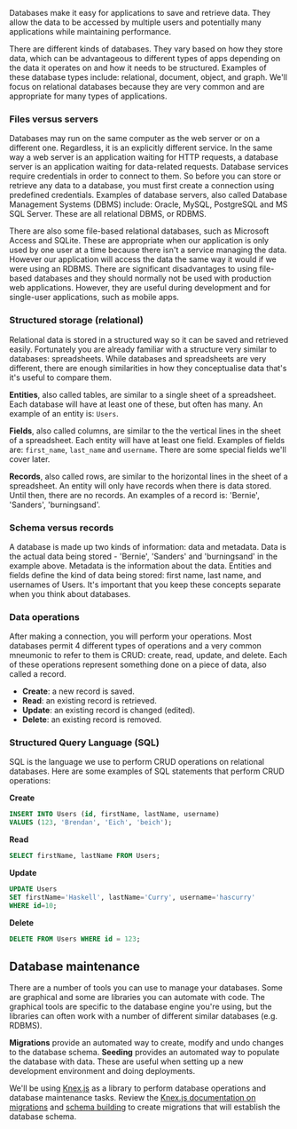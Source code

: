 Databases make it easy for applications to save and retrieve data. They allow the data to be accessed by multiple users and potentially many applications while maintaining performance.

There are different kinds of databases. They vary based on how they store data, which can be advantageous to different types of apps depending on the data it operates on and how it needs to be structured. Examples of these database types include: relational, document, object, and graph. We'll focus on relational databases because they are very common and are appropriate for many types of applications.


### Files versus servers

Databases may run on the same computer as the web server or on a different one. Regardless, it is an explicitly different service. In the same way a web server is an application waiting for HTTP requests, a database server is an application waiting for data-related requests. Database services require credentials in order to connect to them. So before you can store or retrieve any data to a database, you must first create a connection using predefined credentials. Examples of database servers, also called Database Management Systems (DBMS) include: Oracle, MySQL, PostgreSQL and MS SQL Server. These are all relational DBMS, or RDBMS.

There are also some file-based relational databases, such as Microsoft Access and SQLite. These are appropriate when our application is only used by one user at a time because there isn't a service managing the data. However our application will access the data the same way it would if we were using an RDBMS. There are significant disadvantages to using file-based databases and they should normally not be used with production web applications. However, they are useful during development and for single-user applications, such as mobile apps.


### Structured storage (relational)

Relational data is stored in a structured way so it can be saved and retrieved easily. Fortunately you are already familiar with a structure very similar to databases: spreadsheets. While databases and spreadsheets are very different, there are enough similarities in how they conceptualise data that's it's useful to compare them.

**Entities**, also called tables, are similar to a single sheet of a spreadsheet. Each database will have at least one of these, but often has many. An example of an entity is: `Users`.

**Fields**, also called columns, are similar to the the vertical lines in the sheet of a spreadsheet. Each entity will have at least one field. Examples of fields are: `first_name`, `last_name` and `username`. There are some special fields we'll cover later.

**Records**, also called rows, are similar to the horizontal lines in the sheet of a spreadsheet. An entity will only have records when there is data stored. Until then, there are no records. An examples of a record is: 'Bernie', 'Sanders', 'burningsand'.


### Schema versus records

A database is made up two kinds of information: data and metadata. Data is the actual data being stored - 'Bernie', 'Sanders' and 'burningsand' in the example above. Metadata is the information about the data. Entities and fields define the kind of data being stored: first name, last name, and usernames of Users. It's important that you keep these concepts separate when you think about databases.


### Data operations

After making a connection, you will perform your operations. Most databases permit 4 different types of operations and a very common mneumonic to refer to them is CRUD: create, read, update, and delete. Each of these operations represent something done on a piece of data, also called a record.

* **Create**: a new record is saved.
* **Read**: an existing record is retrieved.
* **Update**: an existing record is changed (edited).
* **Delete**: an existing record is removed.


### Structured Query Language (SQL)

SQL is the language we use to perform CRUD operations on relational databases. Here are some examples of SQL statements that perform CRUD operations:

**Create**

```sql
INSERT INTO Users (id, firstName, lastName, username)
VALUES (123, 'Brendan', 'Eich', 'beich');
```

**Read**

```sql
SELECT firstName, lastName FROM Users;
```

**Update**

```sql
UPDATE Users
SET firstName='Haskell', lastName='Curry', username='hascurry'
WHERE id=10;
```

**Delete**

```sql
DELETE FROM Users WHERE id = 123;
```


## Database maintenance

There are a number of tools you can use to manage your databases. Some are graphical and some are libraries you can automate with code. The graphical tools are specific to the database engine you're using, but the libraries can often work with a number of different similar databases (e.g. RDBMS).

**Migrations** provide an automated way to create, modify and undo changes to the database schema. 
**Seeding** provides an automated way to populate the database with data. These are useful when setting up a new development environment and doing deployments.

We'll be using [Knex.js](https://knexjs.org) as a library to perform database operations and database maintenance tasks. Review the [Knex.js documentation on migrations](https://knexjs.org/#Migrations) and [schema building](https://knexjs.org/#Schema-Building) to create migrations that will establish the database schema.

